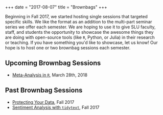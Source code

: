 +++
date = "2017-08-07"
title = "Brownbags"
+++

Beginning in Fall 2017, we started hosting single sessions that targeted specific skills. We like the format as an addition to the multi-part seminar series we offer each semester. We are hoping to use it to give SLU faculty, staff, and students the opportunity to showcase the awesome things they are doing with open-source tools (like `R`, Python, or Julia) in their research or teaching. If you have something you'd like to showcase, let us know! Our hope is to host one or two brownbag sessions each semester.

## Upcoming Brownbag Sessions

* [Meta-Analysis in `R`](/news/metaAnalysis/), March 28th, 2018

## Past Brownbag Sessions

* [Protecting Your Data](https://github.com/slu-dss/protectData), Fall 2017
* [Sentiment Analysis with `tidytext`](https://github.com/slu-dss/sentiments), Fall 2017
